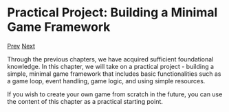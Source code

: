 # Practical Project: Building a Minimal Game Framework

[Prev]() [Next]()

Through the previous chapters, we have acquired sufficient foundational knowledge. In this chapter, we will take on a practical project - building a simple, minimal game framework that includes basic functionalities such as a game loop, event handling, game logic, and using simple resources.

If you wish to create your own game from scratch in the future, you can use the content of this chapter as a practical starting point.
